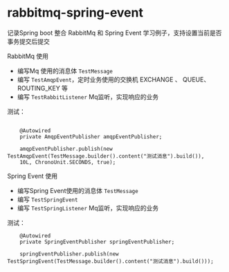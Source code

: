 # rabbitmq-spring-event

记录Spring boot 整合 RabbitMq 和 Spring Event 学习例子，支持设置当前是否事务提交后提交

RabbitMq 使用

- 编写Mq 使用的消息体 `TestMessage`
- 编写 `TestAmqpEvent`，定时业务使用的交换机 EXCHANGE 、 QUEUE、 ROUTING_KEY 等
- 编写 `TestRabbitListener` Mq监听，实现响应的业务

测试：
```
    
    @Autowired
    private AmqpEventPublisher amqpEventPublisher;

    amqpEventPublisher.publish(new TestAmqpEvent(TestMessage.builder().content("测试消息").build()),
    10L, ChronoUnit.SECONDS, true);
```

Spring Event 使用

- 编写Spring Event使用的消息体 `TestMessage`
- 编写 `TestSpringEvent` 
- 编写 `TestSpringListener` Mq监听，实现响应的业务

测试：
```
    @Autowired
    private SpringEventPublisher springEventPublisher;

    springEventPublisher.publish(new TestSpringEvent(TestMessage.builder().content("测试消息").build()));
```
